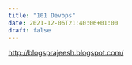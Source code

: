 ```yaml
---
title: "101 Devops"
date: 2021-12-06T21:40:06+01:00
draft: false
---
```


http://blogsprajeesh.blogspot.com/